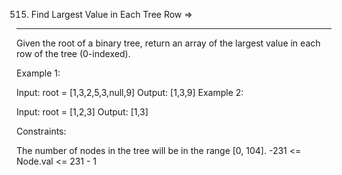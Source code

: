 515. Find Largest Value in Each Tree Row  =>
-----------------------------------------


Given the root of a binary tree, return an array of the largest value in each row of the tree (0-indexed).

 

Example 1:


Input: root = [1,3,2,5,3,null,9]
Output: [1,3,9]
Example 2:

Input: root = [1,2,3]
Output: [1,3]
 

Constraints:

The number of nodes in the tree will be in the range [0, 104].
-231 <= Node.val <= 231 - 1
